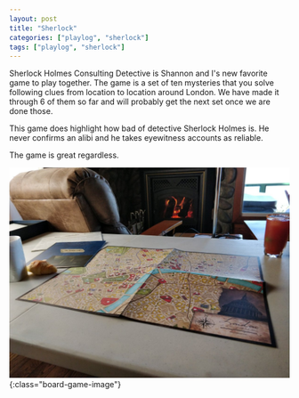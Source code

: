 ```yaml
---
layout: post
title: "Sherlock"
categories: ["playlog", "sherlock"]
tags: ["playlog", "sherlock"]
---
```


Sherlock Holmes Consulting Detective is Shannon and I's new favorite game to play together. The game is a set of ten mysteries that you solve following clues from location to location around London. We have made it through 6 of them so far and will probably get the next set once we are done those.

This game does highlight how bad of detective Sherlock Holmes is. He never confirms an alibi and he takes eyewitness accounts as reliable.

The game is great regardless.

![Sherlock](/assets/playlog/Sherlock.jpg){:class="board-game-image"}

